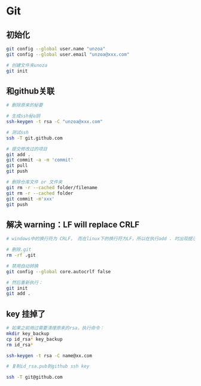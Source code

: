 # Git

## 初始化

```bash
git config --global user.name "unzoa"
git config --global user.email "unzoa@xxx.com"

# 创建文件夹unoza
git init
```

## 和github关联

```bash
# 删除原来的秘要

# 生成ssh秘a钥
ssh-keygen -t rsa -C "unzoa@xxx.com"

# 测试ssh
ssh -T git.github.com

# 提交修改过的项目
git add .
git commit -a -m 'commit'
git pull
git push

# 删除仓库文件 or 文件夹
git rm -r --cached folder/filename
git rm -r --cached folder
git commit -m'xxx'
git push
```

## 解决 warning：LF will replace CRLF

```bash
# windows中的换行符为 CRLF， 而在linux下的换行符为LF，所以在执行add . 时出现提示，解决办法：

# 删除.git
rm -rf .git

# 禁用自动转换
git config --global core.autocrlf false

# 然后重新执行：
git init
git add .
```

## key 挂掉了

```bash
# 如果之前用过需要清理原来的rsa，执行命令：
mkdir key_backup
cp id_rsa* key_backup
rm id_rsa*

ssh-keygen -t rsa -C name@xx.com

# 复制id_rsa.pub到github ssh key

ssh -T git@github.com
```
